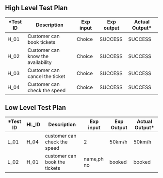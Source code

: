 ##  High Level Test Plan

|*Test ID|Description|Exp input|Exp output|Actual Output*|
|----|----|----|---|---|
|H_01| Customer can book tickets|	Choice|SUCCESS|	SUCCESS
|H_02| Customer can know the availability|	Choice|	SUCCESS|	SUCCESS
|H_03|  Customer can cancel the ticket |	Choice|	SUCCESS|	SUCCESS
|H_04|	Customer can check the speed|	Choice|	SUCCESS|	SUCCESS

## Low Level Test Plan

|*Test ID|HL_ID|Description|Exp input|Exp Output|Actual Output*|
|---|---|---|---|---|---|
|L_01|	H_04|	customer can check the speed |	2|	50km/h|	50km/h
|L_02|	H_01|	customer can book the tickets|	name,ph no|	booked|	booked

